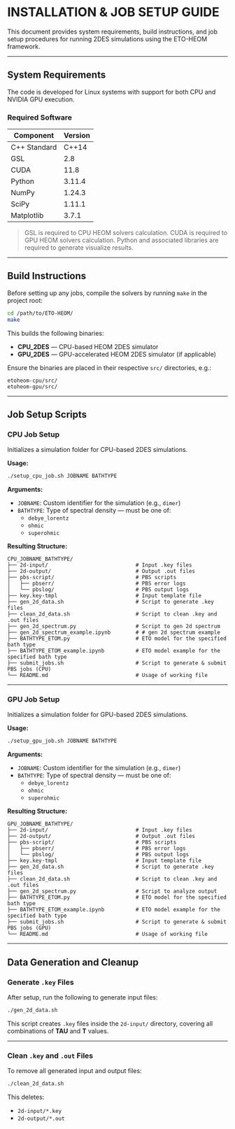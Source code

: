 # INSTALLATION & JOB SETUP GUIDE

This document provides system requirements, build instructions, and job setup procedures for running 2DES simulations using the ETO-HEOM framework.

---

## System Requirements

The code is developed for Linux systems with support for both CPU and NVIDIA GPU execution.

### Required Software

| Component      | Version    |
|----------------|------------|
| C++ Standard   | C++14      |
| GSL            | 2.8        |
| CUDA           | 11.8       |
| Python         | 3.11.4     |
| NumPy          | 1.24.3     |
| SciPy          | 1.11.1     |
| Matplotlib     | 3.7.1      |


> GSL is required to CPU HEOM solvers calculation.
> CUDA is required to GPU HEOM solvers calculation.
> Python and associated libraries are required to generate visualize results.

---

## Build Instructions

Before setting up any jobs, compile the solvers by running `make` in the project root:

```bash
cd /path/to/ETO-HEOM/
make
```

This builds the following binaries:

- **CPU_2DES** — CPU-based HEOM 2DES simulator  
- **GPU_2DES** — GPU-accelerated HEOM 2DES simulator (if applicable)

Ensure the binaries are placed in their respective `src/` directories, e.g.:

```
etoheom-cpu/src/
etoheom-gpu/src/
```

---

## Job Setup Scripts

### CPU Job Setup

Initializes a simulation folder for CPU-based 2DES simulations.

**Usage:**
```bash
./setup_cpu_job.sh JOBNAME BATHTYPE
```

**Arguments:**
- `JOBNAME`: Custom identifier for the simulation (e.g., `dimer`)
- `BATHTYPE`: Type of spectral density — must be one of:
  - `debye_lorentz`
  - `ohmic`
  - `superohmic`

**Resulting Structure:**
```
CPU_JOBNAME_BATHTYPE/
├── 2d-input/                            # Input .key files
├── 2d-output/                           # Output .out files
├── pbs-script/                          # PBS scripts
│   ├── pbserr/                          # PBS error logs
│   └── pbslog/                          # PBS output logs
├── key.key-tmpl                         # Input template file
├── gen_2d_data.sh                       # Script to generate .key files
├── clean_2d_data.sh                     # Script to clean .key and .out files
├── gen_2d_spectrum.py                   # Script to gen 2d spectrum
├── gen_2d_spectrum_example.ipynb        # # gen 2d spectrum example
├── BATHTYPE_ETOM.py                     # ETO model for the specified bath type
├── BATHTYPE_ETOM_example.ipynb          # ETO model example for the specified bath type
├── submit_jobs.sh                       # Script to generate & submit PBS jobs (CPU)
└── README.md                            # Usage of working file

```

---

### GPU Job Setup

Initializes a simulation folder for GPU-based 2DES simulations.

**Usage:**
```bash
./setup_gpu_job.sh JOBNAME BATHTYPE
```

**Arguments:**
- `JOBNAME`: Custom identifier for the simulation (e.g., `dimer`)
- `BATHTYPE`: Type of spectral density — must be one of:
  - `debye_lorentz`
  - `ohmic`
  - `superohmic`

**Resulting Structure:**
```
GPU_JOBNAME_BATHTYPE/
├── 2d-input/                            # Input .key files
├── 2d-output/                           # Output .out files
├── pbs-script/                          # PBS scripts
│   ├── pbserr/                          # PBS error logs
│   └── pbslog/                          # PBS output logs
├── key.key-tmpl                         # Input template file
├── gen_2d_data.sh                       # Script to generate .key files
├── clean_2d_data.sh                     # Script to clean .key and .out files
├── gen_2d_spectrum.py                   # Script to analyze output
├── BATHTYPE_ETOM.py                     # ETO model for the specified bath type
├── BATHTYPE_ETOM_example.ipynb          # ETO model example for the specified bath type
├── submit_jobs.sh                       # Script to generate & submit PBS jobs (GPU)
└── README.md                            # Usage of working file
```

---

## Data Generation and Cleanup

### Generate `.key` Files

After setup, run the following to generate input files:
```bash
./gen_2d_data.sh
```

This script creates `.key` files inside the `2d-input/` directory, covering all combinations of **TAU** and **T** values.

---

### Clean `.key` and `.out` Files

To remove all generated input and output files:
```bash
./clean_2d_data.sh
```

This deletes:

- `2d-input/*.key`
- `2d-output/*.out` 
